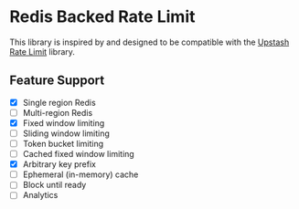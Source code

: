 # Redis Backed Rate Limit

This library is inspired by and designed to be compatible with the [Upstash Rate Limit](https://github.com/upstash/ratelimit) library.

## Feature Support

- [x] Single region Redis
- [ ] Multi-region Redis
- [x] Fixed window limiting
- [ ] Sliding window limiting
- [ ] Token bucket limiting
- [ ] Cached fixed window limiting
- [x] Arbitrary key prefix
- [ ] Ephemeral (in-memory) cache
- [ ] Block until ready
- [ ] Analytics
